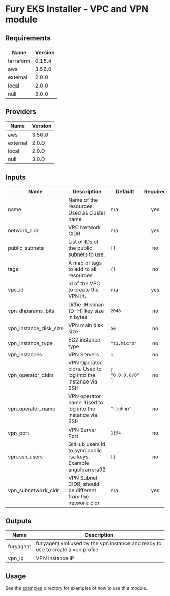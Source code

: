 <!-- BEGIN_TF_DOCS -->

# Fury EKS Installer - VPC and VPN module

<!-- <KFD-DOCS> -->

## Requirements

| Name      | Version |
| --------- | ------- |
| terraform | 0.15.4  |
| aws       | 3.56.0  |
| external  | 2.0.0   |
| local     | 2.0.0   |
| null      | 3.0.0   |

## Providers

| Name     | Version |
| -------- | ------- |
| aws      | 3.56.0  |
| external | 2.0.0   |
| local    | 2.0.0   |
| null     | 3.0.0   |

## Inputs

| Name                       | Description                                                     | Default               | Required |
| -------------------------- | --------------------------------------------------------------- | --------------------- | :------: |
| name                       | Name of the resources. Used as cluster name                     | n/a                   |   yes    |
| network\_cidr              | VPC Network CIDR                                                | n/a                   |   yes    |
| public\_subnets            | List of IDs of the public subnets to use.                       | `[]`                  |    no    |
| tags                       | A map of tags to add to all resources                           | `{}`                  |    no    |
| vpc\_id                    | Id of the VPC to create the VPN in.                             | n/a                   |   yes    |
| vpn\_dhparams\_bits        | Diffie-Hellman (D-H) key size in bytes                          | `2048`                |    no    |
| vpn\_instance\_disk\_size  | VPN main disk size                                              | `50`                  |    no    |
| vpn\_instance\_type        | EC2 instance type                                               | `"t3.micro"`          |    no    |
| vpn\_instances             | VPN Servers                                                     | `1`                   |    no    |
| vpn\_operator\_cidrs       | VPN Operator cidrs. Used to log into the instance via SSH       | ```[ "0.0.0.0/0" ]``` |    no    |
| vpn\_operator\_name        | VPN operator name. Used to log into the instance via SSH        | `"sighup"`            |    no    |
| vpn\_port                  | VPN Server Port                                                 | `1194`                |    no    |
| vpn\_ssh\_users            | GitHub users id to sync public rsa keys. Example angelbarrera92 | `[]`                  |    no    |
| vpn\_subnetwork\_cidr      | VPN Subnet CIDR, should be different from the network\_cidr     | n/a                   |   yes    |

## Outputs

| Name                           | Description                                                                     |
| ------------------------------ | ------------------------------------------------------------------------------- |
| furyagent                      | furyagent.yml used by the vpn instance and ready to use to create a vpn profile |
| vpn\_ip                        | VPN instance IP                                                                 |

## Usage

See the [examples](../../examples) directory for examples of how to use this module.

<!-- </KFD-DOCS> -->
<!-- END_TF_DOCS -->
